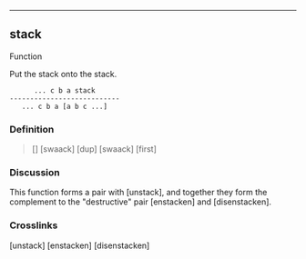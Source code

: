 ------------------------------------------------------------------------

## stack

Function

Put the stack onto the stack.

          ... c b a stack
    ---------------------------
       ... c b a [a b c ...]

### Definition

> \[\] [swaack] [dup] [swaack] [first]

### Discussion

This function forms a pair with [unstack], and together they form the
complement to the "destructive" pair [enstacken] and [disenstacken].

### Crosslinks

[unstack]
[enstacken]
[disenstacken]

